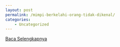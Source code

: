 ```yaml
---
layout: post
permalink: /mimpi-berkelahi-orang-tidak-dikenal/
categories:
    - Uncategorized
---
```


[Baca Selengkapnya](/01)